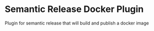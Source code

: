 # Semantic Release Docker Plugin

Plugin for semantic release that will build and publish a docker image

##